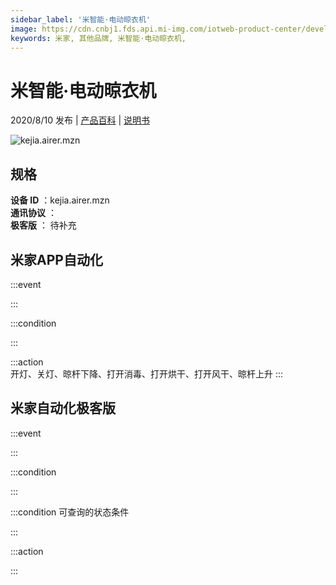 ```yaml
---
sidebar_label: '米智能·电动晾衣机'
image: https://cdn.cnbj1.fds.api.mi-img.com/iotweb-product-center/developer_1591447538650DuaM5OlO.png?GalaxyAccessKeyId=AKVGLQWBOVIRQ3XLEW&Expires=9223372036854775807&Signature=cfD2Qk+X54ZmbPvE7bvQTVOeh4Q=
keywords: 米家, 其他品牌, 米智能·电动晾衣机, 
---
```

# 米智能·电动晾衣机

2020/8/10 发布 | [产品百科](https://home.mi.com/webapp/content/baike/product/index.html?model=kejia.airer.mzn/) | [说明书](https://home.mi.com/views/introduction.html?model=kejia.airer.mzn&region=cn)

![kejia.airer.mzn](https://cdn.cnbj1.fds.api.mi-img.com/iotweb-product-center/developer_1591447538650DuaM5OlO.png?GalaxyAccessKeyId=AKVGLQWBOVIRQ3XLEW&Expires=9223372036854775807&Signature=cfD2Qk+X54ZmbPvE7bvQTVOeh4Q=)

## 规格  
> 
**设备 ID** ：kejia.airer.mzn  
**通讯协议** ：  
**极客版**  ： 待补充 


## 米家APP自动化  

:::event  

:::

:::condition  

:::

:::action   
开灯、关灯、晾杆下降、打开消毒、打开烘干、打开风干、晾杆上升
:::

## 米家自动化极客版  

:::event  

:::

:::condition  

:::

:::condition 可查询的状态条件  

:::

:::action  

:::

        
